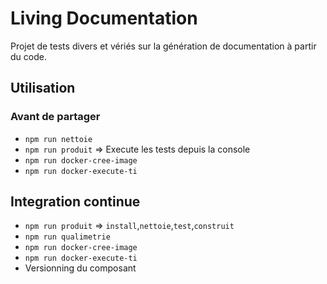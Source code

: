# Living Documentation

Projet de tests divers et vériés sur la génération de documentation à partir du code.

## Utilisation

### Avant de partager
- `npm run nettoie`
- `npm run produit` => Execute les tests depuis la console
- `npm run docker-cree-image`
- `npm run docker-execute-ti`

## Integration continue
- `npm run produit` => `install`,`nettoie`,`test`,`construit`
- `npm run qualimetrie`
- `npm run docker-cree-image`
- `npm run docker-execute-ti`
- Versionning du composant


